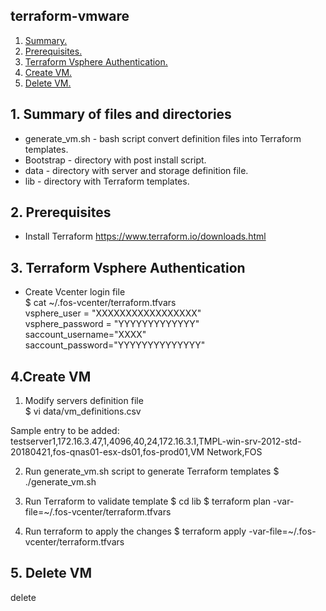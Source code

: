 ## terraform-vmware

1. [ Summary. ](#desc)
2. [ Prerequisites. ](#pre)
3. [ Terraform Vsphere Authentication. ](#authentication)
4. [ Create VM. ](#create)
5. [ Delete VM. ](#delete)

<a name="desc"></a>
## 1. Summary of files and directories
* generate_vm.sh - bash script convert definition files into Terraform templates.
* Bootstrap - directory with post install script.
* data - directory with server and storage definition file.
* lib - directory with Terraform templates.

<a name="pre"></a>
## 2. Prerequisites
* Install Terraform https://www.terraform.io/downloads.html

<a name="authentication"></a>
## 3. Terraform Vsphere Authentication
- Create Vcenter login file    
$ cat ~/.fos-vcenter/terraform.tfvars  
vsphere_user = "XXXXXXXXXXXXXXXXX"    
vsphere_password = "YYYYYYYYYYYYY"    
saccount_username="XXXX"    
saccount_password="YYYYYYYYYYYYYY"    

<a name="create"></a>
## 4.Create VM
1. Modify servers definition file    
$ vi data/vm_definitions.csv    

  Sample entry to be added:
  testserver1,172.16.3.47,1,4096,40,24,172.16.3.1,TMPL-win-srv-2012-std-20180421,fos-qnas01-esx-ds01,fos-prod01,VM Network,FOS

2. Run generate_vm.sh script to generate Terraform templates
$ ./generate_vm.sh

2. Run Terraform to validate template
$ cd lib
$ terraform plan -var-file=~/.fos-vcenter/terraform.tfvars

3. Run terraform to apply the changes
$ terraform apply -var-file=~/.fos-vcenter/terraform.tfvars

<a name="delete"></a>
## 5. Delete VM

delete
